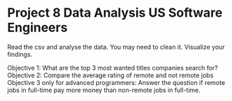 # Project 8 Data Analysis US Software Engineers

Read the csv and analyse the data. You may need to clean it. Visualize your findings.

Objective 1: What are the top 3 most wanted titles companies search for?
Objective 2: Compare the average rating of remote and not remote jobs
Objective 3 only for advanced programmers: Answer the question if remote jobs in full-time pay more money than non-remote jobs in full-time.
